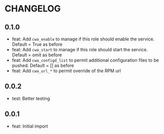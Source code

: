 # CHANGELOG

## 0.1.0

* feat: Add `cwa_enable` to manage if this role should enable the service. Default = True as before
* feat: Add `cwa_start` to manage if this role should start the service. Default = omit as before
* feat: Add `cwa_configd_list` to permit additional configuration files to be pushed. Default = [] as before
* feat: Add `cwa_url_*` to permit override of the RPM url

## 0.0.2

* test: Better testing

## 0.0.1

* feat: Initial import
